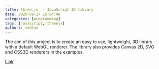 ```yaml
---
title: three.js  - JavaScript 3D library
date: 2020-09-27 15:04:48
categories: [programming]
tags: [javascript, threejs]
authors: sedlav
---
```


The aim of this project is to create an easy to use, lightweight, 3D library with a default WebGL renderer. The library also provides Canvas 2D, SVG and CSS3D renderers in the examples.

[Link](https://threejs.org/)

